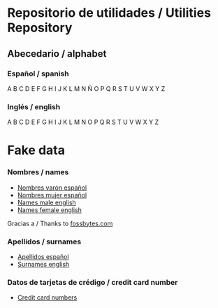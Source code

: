 # Repositorio de utilidades / Utilities Repository

## Abecedario / alphabet
### Español / spanish
A B C D E F G H I J K L M N Ñ O P Q R S T U V W X Y Z 

### Inglés / english
A B C D E F G H I J K L M N O P Q R S T U V W X Y Z 

# Fake data
### Nombres / names
- [Nombres varón español](/nombres_V_es.csv)
- [Nombres mujer español](/nombres_M_es.csv)
- [Names male english](/names_Male_en.csv)
- [Names female english](/names_Female_en.csv)

Gracias a / Thanks to [fossbytes.com](https://fossbytes.com/tools/random-name-generator)

### Apellidos / surnames
- [Apellidos español](/apellidos_es.csv)
- [Surnames english](/surnames_en.csv)

### Datos de tarjetas de crédigo / credit card number
- [Credit card numbers](/creditCard_en.csv)

